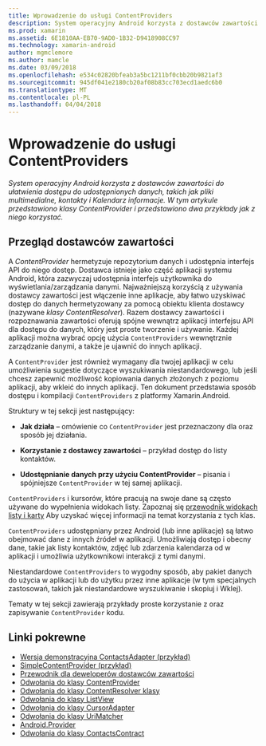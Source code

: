 ```yaml
---
title: Wprowadzenie do usługi ContentProviders
description: System operacyjny Android korzysta z dostawców zawartości do ułatwienia dostępu do udostępnionych danych, takich jak pliki multimedialne, kontakty i Kalendarz informacje. W tym artykule przedstawiono klasy ContentProvider i przedstawiono dwa przykłady jak z niego korzystać.
ms.prod: xamarin
ms.assetid: 6E1810AA-EB70-9AD0-1B32-D9418908CC97
ms.technology: xamarin-android
author: mgmclemore
ms.author: mamcle
ms.date: 03/09/2018
ms.openlocfilehash: e534c02820bfeab3a5bc1211bf0cbb20b9821af3
ms.sourcegitcommit: 945df041e2180cb20af08b83cc703ecd1aedc6b0
ms.translationtype: MT
ms.contentlocale: pl-PL
ms.lasthandoff: 04/04/2018
---
```

# <a name="intro-to-contentproviders"></a>Wprowadzenie do usługi ContentProviders

_System operacyjny Android korzysta z dostawców zawartości do ułatwienia dostępu do udostępnionych danych, takich jak pliki multimedialne, kontakty i Kalendarz informacje. W tym artykule przedstawiono klasy ContentProvider i przedstawiono dwa przykłady jak z niego korzystać._


## <a name="content-providers-overview"></a>Przegląd dostawców zawartości

A *ContentProvider* hermetyzuje repozytorium danych i udostępnia interfejs API do niego dostęp. Dostawca istnieje jako część aplikacji systemu Android, która zazwyczaj udostępnia interfejs użytkownika do wyświetlania/zarządzania danymi. Najważniejszą korzyścią z używania dostawcy zawartości jest włączenie inne aplikacje, aby łatwo uzyskiwać dostęp do danych hermetyzowany za pomocą obiektu klienta dostawcy (nazywane *klasy ContentResolver*). Razem dostawcy zawartości i rozpoznawania zawartości oferują spójne wewnątrz aplikacji interfejsu API dla dostępu do danych, który jest proste tworzenie i używanie. Każdej aplikacji można wybrać opcję użycia `ContentProviders` wewnętrznie zarządzanie danymi, a także je ujawnić do innych aplikacji.

A `ContentProvider` jest również wymagany dla twojej aplikacji w celu umożliwienia sugestie dotyczące wyszukiwania niestandardowego, lub jeśli chcesz zapewnić możliwość kopiowania danych złożonych z poziomu aplikacji, aby wkleić do innych aplikacji. Ten dokument przedstawia sposób dostępu i kompilacji `ContentProviders` z platformy Xamarin.Android.

Struktury w tej sekcji jest następujący:

- **Jak działa** &ndash; omówienie co `ContentProvider` jest przeznaczony dla oraz sposób jej działania.

- **Korzystanie z dostawcy zawartości** &ndash; przykład dostęp do listy kontaktów.

- **Udostępnianie danych przy użyciu ContentProvider** &ndash; pisania i spójniejsze `ContentProvider` w tej samej aplikacji.

`ContentProviders` i kursorów, które pracują na swoje dane są często używane do wypełnienia widokach listy. Zapoznaj się [przewodnik widokach listy i karty](~/android/user-interface/layouts/list-view/index.md) Aby uzyskać więcej informacji na temat korzystania z tych klas.

`ContentProviders` udostępniany przez Android (lub inne aplikacje) są łatwo obejmować dane z innych źródeł w aplikacji. Umożliwiają dostęp i obecny dane, takie jak listy kontaktów, zdjęć lub zdarzenia kalendarza od w aplikacji i umożliwia użytkownikowi interakcji z tymi danymi.

Niestandardowe `ContentProviders` to wygodny sposób, aby pakiet danych do użycia w aplikacji lub do użytku przez inne aplikacje (w tym specjalnych zastosowań, takich jak niestandardowe wyszukiwanie i skopiuj i Wklej).

Tematy w tej sekcji zawierają przykłady proste korzystanie z oraz zapisywanie `ContentProvider` kodu.



## <a name="related-links"></a>Linki pokrewne

- [Wersja demonstracyjna ContactsAdapter (przykład)](https://developer.xamarin.com/samples/monodroid/PlatformFeatures/ContactsAdapterDemo/)
- [SimpleContentProvider (przykład)](https://developer.xamarin.com/samples/monodroid/PlatformFeatures/SimpleContentProvider)
- [Przewodnik dla deweloperów dostawców zawartości](http://developer.android.com/guide/topics/providers/content-providers.html)
- [Odwołania do klasy ContentProvider](https://developer.xamarin.com/api/type/Android.Content.ContentProvider/)
- [Odwołania do klasy ContentResolver klasy](https://developer.xamarin.com/api/type/Android.Content.ContentResolver/)
- [Odwołania do klasy ListView](https://developer.xamarin.com/api/type/Android.Widget.ListView/)
- [Odwołania do klasy CursorAdapter](https://developer.xamarin.com/api/type/Android.Widget.CursorAdapter/)
- [Odwołania do klasy UriMatcher](https://developer.xamarin.com/api/type/Android.Content.UriMatcher/)
- [Android.Provider](https://developer.xamarin.com/api/namespace/Android.Provider/)
- [Odwołania do klasy ContactsContract](https://developer.xamarin.com/api/type/Android.Provider.ContactsContract/)
